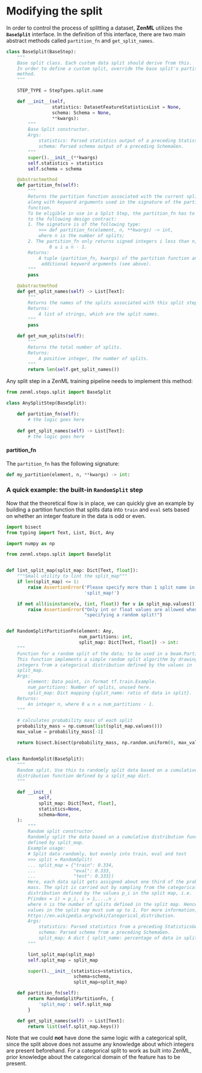 # Modifying the split

In order to control the process of splitting a dataset, **ZenML** utilizes the **`BaseSplit`** interface. In the definition of this interface, there are two main abstract methods called `partition_fn` and `get_split_names`. 

```python
class BaseSplit(BaseStep):
    """
    Base split class. Each custom data split should derive from this.
    In order to define a custom split, override the base split's partition_fn
    method.
    """

    STEP_TYPE = StepTypes.split.name

    def __init__(self,
                 statistics: DatasetFeatureStatisticsList = None,
                 schema: Schema = None,
                 **kwargs):
        """
        Base Split constructor.
        Args:
            statistics: Parsed statistics output of a preceding StatisticsGen.
            schema: Parsed schema output of a preceding SchemaGen.
        """
        super().__init__(**kwargs)
        self.statistics = statistics
        self.schema = schema

    @abstractmethod
    def partition_fn(self):
        """
        Returns the partition function associated with the current split type,
        along with keyword arguments used in the signature of the partition
        function.
        To be eligible in use in a Split Step, the partition_fn has to adhere
        to the following design contract:
        1. The signature is of the following type:
            >>> def partition_fn(element, n, **kwargs) -> int,
            where n is the number of splits;
        2. The partition_fn only returns signed integers i less than n, i.e. ::
                0 ≤ i ≤ n - 1.
        Returns:
            A tuple (partition_fn, kwargs) of the partition function and its
             additional keyword arguments (see above).
        """
        pass

    @abstractmethod
    def get_split_names(self) -> List[Text]:
        """
        Returns the names of the splits associated with this split step.
        Returns:
            A list of strings, which are the split names.
        """
        pass

    def get_num_splits(self):
        """
        Returns the total number of splits.
        Returns:
            A positive integer, the number of splits.
        """
        return len(self.get_split_names())
```

Any split step in a ZenML training pipeline needs to implement this method:

```python
from zenml.steps.split import BaseSplit

class AnySplitStep(BaseSplit):

    def partition_fn(self):
        # the logic goes here
    
    def get_split_names(self) -> List[Text]:
        # the logic goes here
```

#### partition\_fn

The `partition_fn` has the following signature:

```python
def my_partition(element, n, **kwargs) -> int:
```

### A quick example: the built-in `RandomSplit` step

Now that the theoretical flow is in place, we can quickly give an example by building a partition function that splits data into `train` and `eval` sets based on whether an integer feature in the data is odd or even.

```python
import bisect
from typing import Text, List, Dict, Any

import numpy as np

from zenml.steps.split import BaseSplit


def lint_split_map(split_map: Dict[Text, float]):
    """Small utility to lint the split_map"""
    if len(split_map) <= 1:
        raise AssertionError('Please specify more than 1 split name in the '
                             'split_map!')

    if not all(isinstance(v, (int, float)) for v in split_map.values()):
        raise AssertionError("Only int or float values are allowed when "
                             "specifying a random split!")


def RandomSplitPartitionFn(element: Any,
                           num_partitions: int,
                           split_map: Dict[Text, float]) -> int:
    """
    Function for a random split of the data; to be used in a beam.Partition.
    This function implements a simple random split algorithm by drawing
    integers from a categorical distribution defined by the values in
    split_map.
    Args:
        element: Data point, in format tf.train.Example.
        num_partitions: Number of splits, unused here.
        split_map: Dict mapping {split_name: ratio of data in split}.
    Returns:
        An integer n, where 0 ≤ n ≤ num_partitions - 1.
    """

    # calculates probability mass of each split
    probability_mass = np.cumsum(list(split_map.values()))
    max_value = probability_mass[-1]

    return bisect.bisect(probability_mass, np.random.uniform(0, max_value))


class RandomSplit(BaseSplit):
    """
    Random split. Use this to randomly split data based on a cumulative
    distribution function defined by a split_map dict.
    """

    def __init__(
            self,
            split_map: Dict[Text, float],
            statistics=None,
            schema=None,
    ):
        """
        Random split constructor.
        Randomly split the data based on a cumulative distribution function
        defined by split_map.
        Example usage:
        # Split data randomly, but evenly into train, eval and test
        >>> split = RandomSplit(
        ... split_map = {"train": 0.334,
        ...              "eval": 0.333,
        ...              "test": 0.333})
        Here, each data split gets assigned about one third of the probability
        mass. The split is carried out by sampling from the categorical
        distribution defined by the values p_i in the split map, i.e.
        P(index = i) = p_i, i = 1,...,n ;
        where n is the number of splits defined in the split map. Hence, the
        values in the split map must sum up to 1. For more information, see
        https://en.wikipedia.org/wiki/Categorical_distribution.
        Args:
            statistics: Parsed statistics from a preceding StatisticsGen.
            schema: Parsed schema from a preceding SchemaGen.
            split_map: A dict { split_name: percentage of data in split }.
        """

        lint_split_map(split_map)
        self.split_map = split_map

        super().__init__(statistics=statistics,
                         schema=schema,
                         split_map=split_map)

    def partition_fn(self):
        return RandomSplitPartitionFn, {
            'split_map': self.split_map
        }

    def get_split_names(self) -> List[Text]:
        return list(self.split_map.keys())
```

Note that we could **not** have done the same logic with a categorical split, since the split above does not assume any knowledge about which integers are present beforehand. For a categorical split to work as built into ZenML, prior knowledge about the categorical domain of the feature has to be present.

